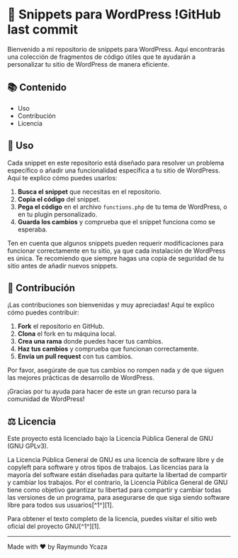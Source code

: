 # 🚀 Snippets para WordPress !GitHub last commit

Bienvenido a mi repositorio de snippets para WordPress. Aquí encontrarás una colección de fragmentos de código útiles que te ayudarán a personalizar tu sitio de WordPress de manera eficiente.

## 📚 Contenido

- Uso
- Contribución
- Licencia

## 🎯 Uso

Cada snippet en este repositorio está diseñado para resolver un problema específico o añadir una funcionalidad específica a tu sitio de WordPress. Aquí te explico cómo puedes usarlos:

1. **Busca el snippet** que necesitas en el repositorio.
2. **Copia el código** del snippet.
3. **Pega el código** en el archivo `functions.php` de tu tema de WordPress, o en tu plugin personalizado.
4. **Guarda los cambios** y comprueba que el snippet funciona como se esperaba.

Ten en cuenta que algunos snippets pueden requerir modificaciones para funcionar correctamente en tu sitio, ya que cada instalación de WordPress es única. Te recomiendo que siempre hagas una copia de seguridad de tu sitio antes de añadir nuevos snippets.


## 👥 Contribución
¡Las contribuciones son bienvenidas y muy apreciadas! Aquí te explico cómo puedes contribuir:

1. **Fork** el repositorio en GitHub.
2. **Clona** el fork en tu máquina local.
3. **Crea una rama** donde puedes hacer tus cambios.
4. **Haz tus cambios** y comprueba que funcionan correctamente.
5. **Envía un pull request** con tus cambios.

Por favor, asegúrate de que tus cambios no rompen nada y de que siguen las mejores prácticas de desarrollo de WordPress. 

¡Gracias por tu ayuda para hacer de este un gran recurso para la comunidad de WordPress!


## ⚖️ Licencia

Este proyecto está licenciado bajo la Licencia Pública General de GNU (GNU GPLv3).

La Licencia Pública General de GNU es una licencia de software libre y de copyleft para software y otros tipos de trabajos. Las licencias para la mayoría del software están diseñadas para quitarte la libertad de compartir y cambiar los trabajos. Por el contrario, la Licencia Pública General de GNU tiene como objetivo garantizar tu libertad para compartir y cambiar todas las versiones de un programa, para asegurarse de que siga siendo software libre para todos sus usuarios[^1^][1].

Para obtener el texto completo de la licencia, puedes visitar el sitio web oficial del proyecto GNU[^1^][1].

---

Made with ❤️ by Raymundo Ycaza
